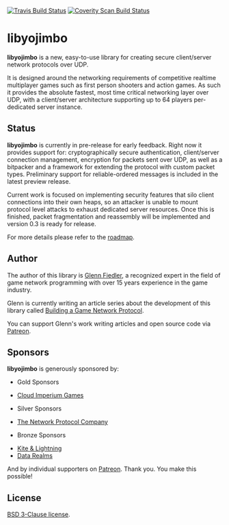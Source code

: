 [![Travis Build Status](https://travis-ci.org/networkprotocol/libyojimbo.svg?branch=master)](https://travis-ci.org/networkprotocol/libyojimbo) [![Coverity Scan Build Status](https://scan.coverity.com/projects/9652/badge.svg)](https://scan.coverity.com/projects/9652)

# libyojimbo

**libyojimbo** is a new, easy-to-use library for creating secure client/server network protocols over UDP.

It is designed around the networking requirements of competitive realtime multiplayer games such as first person shooters and action games. As such it provides the absolute fastest, most time critical networking layer over UDP, with a client/server architecture supporting up to 64 players per-dedicated server instance.

## Status

**libyojimbo** is currently in pre-release for early feedback. Right now it provides support for: cryptographically secure authentication, client/server connection management, encryption for packets sent over UDP, as well as a bitpacker and a framework for extending the protocol with custom packet types. Preliminary support for reliable-ordered messages is included in the latest preview release.

Current work is focused on implementing security features that silo client connections into their own heaps, so an attacker is unable to mount protocol level attacks to exhaust dedicated server resources. Once this is finished, packet fragmentation and reassembly will be implemented and version 0.3 is ready for release.

For more details please refer to the [roadmap](https://github.com/networkprotocol/libyojimbo/blob/master/ROADMAP.md).

## Author

The author of this library is [Glenn Fiedler](https://www.linkedin.com/in/glennfiedler), a recognized expert in the field of game network programming with over 15 years experience in the game industry.

Glenn is currently writing an article series about the development of this library called [Building a Game Network Protocol](http://gafferongames.com/2016/05/10/building-a-game-network-protocol/).

You can support Glenn's work writing articles and open source code via [Patreon](http://www.patreon.com/gafferongames).

## Sponsors

**libyojimbo** is generously sponsored by:

* Gold Sponsors
 - [Cloud Imperium Games](https://cloudimperiumgames.com)
 
* Silver Sponsors
 - [The Network Protocol Company](http://www.thenetworkprotocolcompany.com)

* Bronze Sponsors
 - [Kite & Lightning](http://kiteandlightning.la/)
 - [Data Realms](http://datarealms.com)
 
And by individual supporters on [Patreon](http://www.patreon.com/gafferongames). Thank you. You make this possible!

## License

[BSD 3-Clause license](https://opensource.org/licenses/BSD-3-Clause).
